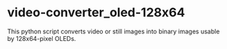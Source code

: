 # video-converter_oled-128x64
This python script converts video or still images into binary images usable by 128x64-pixel OLEDs.
